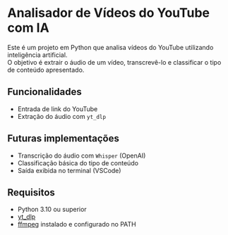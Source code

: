 # Analisador de Vídeos do YouTube com IA

Este é um projeto em Python que analisa vídeos do YouTube utilizando inteligência artificial.  
O objetivo é extrair o áudio de um vídeo, transcrevê-lo e classificar o tipo de conteúdo apresentado.

## Funcionalidades

- Entrada de link do YouTube
- Extração do áudio com `yt_dlp`

## Futuras implementações 

- Transcrição do áudio com `Whisper` (OpenAI)
- Classificação básica do tipo de conteúdo
- Saída exibida no terminal (VSCode)

## Requisitos

- Python 3.10 ou superior
- [yt_dlp](https://github.com/yt-dlp/yt-dlp)
- [ffmpeg](https://ffmpeg.org/download.html) instalado e configurado no PATH
